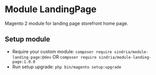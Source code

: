 # Module LandingPage

Magento 2 module for landing page storefront home page.

## Setup module

- Require your custom module: `composer require sindria/module-landing-page:@dev` OR `composer require sindria/module-landing-page:1.0.0`
- Run setup upgrade: `php bin/magento setup:upgrade`
